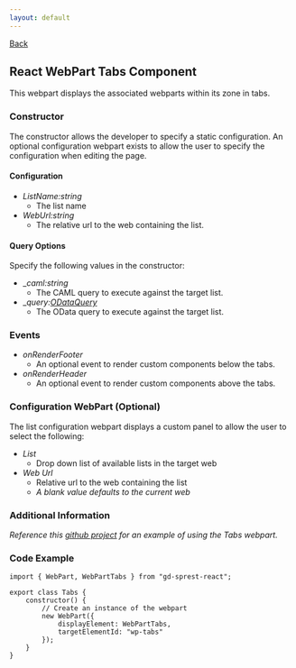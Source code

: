 ```yaml
---
layout: default
---
```

[Back](/react)
## React WebPart Tabs Component
This webpart displays the associated webparts within its zone in tabs.

### Constructor
The constructor allows the developer to specify a static configuration. An optional configuration webpart exists to allow the user to specify the configuration when editing the page.

#### Configuration
* _ListName:string_
    * The list name
* _WebUrl:string_
    * The relative url to the web containing the list.

#### Query Options
Specify the following values in the constructor:
* __caml:string_
    * The CAML query to execute against the target list.
* __query:[ODataQuery](/development/odata)_
    * The OData query to execute against the target list.

### Events
* _onRenderFooter_
    * An optional event to render custom components below the tabs.
* _onRenderHeader_
    * An optional event to render custom components above the tabs.

### Configuration WebPart (Optional)
The list configuration webpart displays a custom panel to allow the user to select the following:
* _List_
    * Drop down list of available lists in the target web
* _Web Url_
    * Relative url to the web containing the list
    * _A blank value defaults to the current web_

### Additional Information
_Reference this [github project](https://github.com/gunjandatta/sprest-webparts/tree/master/src/tabs) for an example of using the Tabs webpart._

### Code Example
```tsx
import { WebPart, WebPartTabs } from "gd-sprest-react";

export class Tabs {
    constructor() {
        // Create an instance of the webpart
        new WebPart({
            displayElement: WebPartTabs,
            targetElementId: "wp-tabs"
        });
    }
}
```